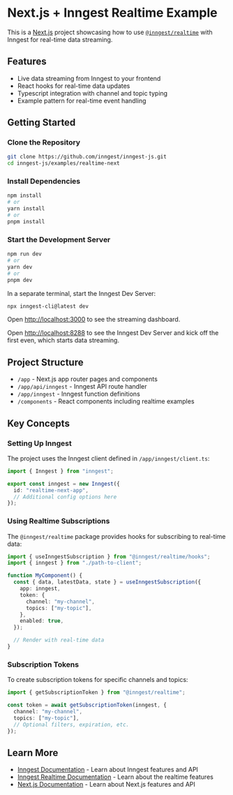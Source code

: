 # Next.js + Inngest Realtime Example

This is a [Next.js](https://nextjs.org/) project showcasing how to use [`@inngest/realtime`](https://npm.im/@inngest/realtime) with Inngest for real-time data streaming.

## Features

- Live data streaming from Inngest to your frontend
- React hooks for real-time data updates
- Typescript integration with channel and topic typing
- Example pattern for real-time event handling

## Getting Started

### Clone the Repository

```bash
git clone https://github.com/inngest/inngest-js.git
cd inngest-js/examples/realtime-next
```

### Install Dependencies

```bash
npm install
# or
yarn install
# or
pnpm install
```

### Start the Development Server

```bash
npm run dev
# or
yarn dev
# or
pnpm dev
```

In a separate terminal, start the Inngest Dev Server:

```bash
npx inngest-cli@latest dev
```

Open [http://localhost:3000](http://localhost:3000) to see the streaming
dashboard.

Open [http://localhost:8288](http://localhost:8288) to see the Inngest Dev
Server and kick off the first even, which starts data streaming.

## Project Structure

- `/app` - Next.js app router pages and components
- `/app/api/inngest` - Inngest API route handler
- `/app/inngest` - Inngest function definitions
- `/components` - React components including realtime examples

## Key Concepts

### Setting Up Inngest

The project uses the Inngest client defined in `/app/inngest/client.ts`:

```typescript
import { Inngest } from "inngest";

export const inngest = new Inngest({
  id: "realtime-next-app",
  // Additional config options here
});
```

### Using Realtime Subscriptions

The `@inngest/realtime` package provides hooks for subscribing to real-time data:

```typescript
import { useInngestSubscription } from "@inngest/realtime/hooks";
import { inngest } from "./path-to-client";

function MyComponent() {
  const { data, latestData, state } = useInngestSubscription({
    app: inngest,
    token: {
      channel: "my-channel",
      topics: ["my-topic"],
    },
    enabled: true,
  });

  // Render with real-time data
}
```

### Subscription Tokens

To create subscription tokens for specific channels and topics:

```typescript
import { getSubscriptionToken } from "@inngest/realtime";

const token = await getSubscriptionToken(inngest, {
  channel: "my-channel",
  topics: ["my-topic"],
  // Optional filters, expiration, etc.
});
```

## Learn More

- [Inngest Documentation](https://www.inngest.com/docs) - Learn about Inngest features and API
- [Inngest Realtime Documentation](https://www.inngest.com/docs/features/realtime) - Learn about the realtime features
- [Next.js Documentation](https://nextjs.org/docs) - Learn about Next.js features and API
